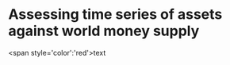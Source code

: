 # Assessing time series of assets against world money supply

<span style='color':'red'>text</span>
